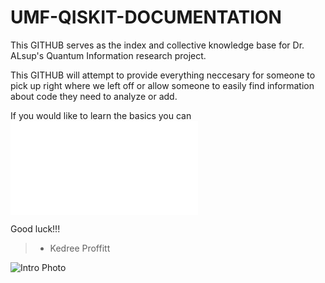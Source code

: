 # **UMF-QISKIT-DOCUMENTATION**

This GITHUB serves as the index and collective knowledge base for Dr. ALsup's Quantum Information research project.

This GITHUB will attempt to provide everything neccesary for someone to pick up right where we left off or allow someone to easily find information about code they need to analyze or add.

If you would like to learn the basics you can ![Click Here!](Basics/CircuitBasics/CircuitBasics.md)

Good luck!!!

 > - Kedree Proffitt

![Intro Photo](INTROPHOTO.jpg?raw=true "Introduction Photo")

